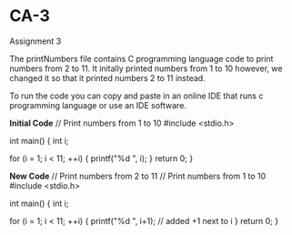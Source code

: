 # CA-3
Assignment 3

The printNumbers file contains C programming language code to print numbers from 2 to 11. It initally printed numbers from 1 to 10 however, we changed it so that it printed numbers 2 to 11 instead.

To run the code you can copy and paste in an online IDE that runs c programming language or use an IDE software.

__**Initial Code**__
// Print numbers from 1 to 10
#include <stdio.h>

int main() {
  int i;

  for (i = 1; i < 11; ++i)
  {
    printf("%d ", i);
  }
  return 0;
}


__**New Code**__
// Print numbers from 2 to 11
// Print numbers from 1 to 10
#include <stdio.h>

int main() {
  int i;

  for (i = 1; i < 11; ++i)
  {
    printf("%d ", i+1); // added +1 next to i
  }
  return 0;
}

